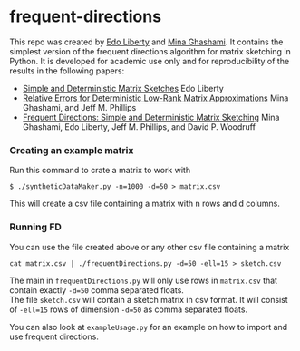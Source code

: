 # frequent-directions
This repo was created by [Edo Liberty](www.edoliberty.com) and [Mina Ghashami](http://www.cs.utah.edu/~ghashami/).
It contains the simplest version of the frequent directions algorithm for matrix sketching in Python. 
It is developed for academic use only and for reproducibility of the results in the following papers:
* [Simple and Deterministic Matrix Sketches](http://www.cs.yale.edu/homes/el327/papers/simpleMatrixSketching.pdf) Edo Liberty
* [Relative Errors for Deterministic Low-Rank Matrix Approximations](http://www.cs.utah.edu/~ghashami/papers/relative_err_soda.pdf) Mina Ghashami, and Jeff M. Phillips
* [Frequent Directions: Simple and Deterministic Matrix Sketching](http://www.cs.utah.edu/~ghashami/papers/fd_journal.pdf) Mina Ghashami, Edo Liberty, Jeff M. Phillips, and David P. Woodruff


### Creating an example matrix

Run this command to crate a matrix to work with
    
    $ ./syntheticDataMaker.py -n=1000 -d=50 > matrix.csv
    
This will create a csv file containing a matrix with n rows and d columns.
 
### Running FD

You can use the file created above or any other csv file containing a matrix

    cat matrix.csv | ./frequentDirections.py -d=50 -ell=15 > sketch.csv
    
The main in `frequentDirections.py` will only use rows in `matrix.csv` that contain exactly `-d=50` comma separated floats.  
The file `sketch.csv` will contain a sketch matrix in csv format.
It will consist of `-ell=15` rows of dimension `-d=50` as comma separated floats.


You can also look at `exampleUsage.py` for an example on how to import and use frequent directions.   
    